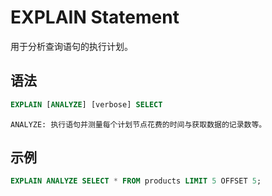 # EXPLAIN Statement

用于分析查询语句的执行计划。

## 语法

```sql
EXPLAIN [ANALYZE] [verbose] SELECT
```

```tips
ANALYZE: 执行语句并测量每个计划节点花费的时间与获取数据的记录数等。
```

## 示例

```sql
EXPLAIN ANALYZE SELECT * FROM products LIMIT 5 OFFSET 5;
```

